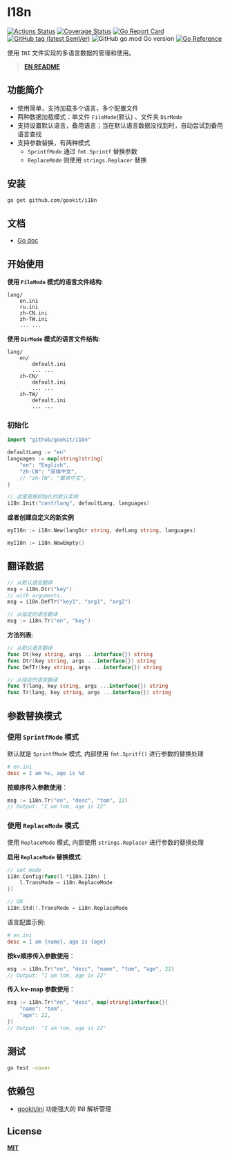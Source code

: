 # I18n

[![Actions Status](https://github.com/gookit/i18n/workflows/Unit-Tests/badge.svg)](https://github.com/gookit/i18n/actions)
[![Coverage Status](https://coveralls.io/repos/github/gookit/i18n/badge.svg?branch=master)](https://coveralls.io/github/gookit/i18n?branch=master)
[![Go Report Card](https://goreportcard.com/badge/github.com/gookit/i18n)](https://goreportcard.com/report/github.com/gookit/i18n)
[![GitHub tag (latest SemVer)](https://img.shields.io/github/tag/gookit/i18n)](https://github.com/gookit/i18n)
![GitHub go.mod Go version](https://img.shields.io/github/go-mod/go-version/gookit/i18n?style=flat-square)
[![Go Reference](https://pkg.go.dev/badge/github.com/gookit/i18n.svg)](https://pkg.go.dev/github.com/gookit/i18n)

使用 `INI` 文件实现的多语言数据的管理和使用。

> **[EN README](README.md)**

## 功能简介

- 使用简单，支持加载多个语言，多个配置文件
- 两种数据加载模式：单文件 `FileMode`(默认) 、文件夹 `DirMode`
- 支持设置默认语言，备用语言；当在默认语言数据没找到时，自动尝试到备用语言查找
- 支持参数替换，有两种模式
  - `SprintfMode` 通过 `fmt.Sprintf` 替换参数
  - `ReplaceMode` 则使用 `strings.Replacer` 替换

## 安装

```bash
go get github.com/gookit/i18n
```

## 文档

- [Go doc](https://pkg.go.dev/github.com/gookit/i18n)

## 开始使用

**使用 `FileMode` 模式的语言文件结构**:

```text
lang/
    en.ini
    ru.ini
    zh-CN.ini
    zh-TW.ini
    ... ...
```

**使用 `DirMode` 模式的语言文件结构**:

```text
lang/
    en/
        default.ini
        ... ...
    zh-CN/
        default.ini
        ... ...
    zh-TW/
        default.ini
        ... ...
```

### 初始化

```go
import "github/gookit/i18n"

defaultLang := "en"
languages := map[string]string{
    "en": "English",
    "zh-CN": "简体中文",
    // "zh-TW": "繁体中文",
}

// 这里直接初始化的默认实例
i18n.Init("conf/lang", defaultLang, languages)
```

**或者创建自定义的新实例**

```go
myI18n := i18n.New(langDir string, defLang string, languages)

myI18n := i18n.NewEmpty()
```

## 翻译数据

```go
// 从默认语言翻译
msg = i18n.Dtr("key")
// with arguments. 
msg = i18n.DefTr("key1", "arg1", "arg2")

// 从指定的语言翻译
msg := i18n.Tr("en", "key")
```

**方法列表**:

```go
// 从默认语言翻译
func Dt(key string, args ...interface{}) string
func Dtr(key string, args ...interface{}) string
func DefTr(key string, args ...interface{}) string

// 从指定的语言翻译
func T(lang, key string, args ...interface{}) string
func Tr(lang, key string, args ...interface{}) string
```

## 参数替换模式

### 使用 `SprintfMode` 模式

默认就是 `SprintfMode` 模式, 内部使用 `fmt.Spritf()` 进行参数的替换处理

```ini
# en.ini
desc = I am %s, age is %d
```

**按顺序传入参数使用**：

```go
msg := i18n.Tr("en", "desc", "tom", 22)
// Output: "I am tom, age is 22"
```

### 使用 `ReplaceMode` 模式

使用 `ReplaceMode` 模式, 内部使用 `strings.Replacer` 进行参数的替换处理

**启用 `ReplaceMode` 替换模式**:

```go
// set mode
i18n.Config(func(l *i18n.I18n) {
    l.TransMode = i18n.ReplaceMode
})

// OR
i18n.Std().TransMode = i18n.ReplaceMode
```

语言配置示例:

```ini
# en.ini
desc = I am {name}, age is {age}
```

**按kv顺序传入参数使用**：

```go
msg := i18n.Tr("en", "desc", "name", "tom", "age", 22)
// Output: "I am tom, age is 22"
```

**传入 kv-map 参数使用**：

```go
msg := i18n.Tr("en", "desc", map[string]interface{}{
    "name": "tom",
    "age": 22,
})
// Output: "I am tom, age is 22"
```

## 测试

```bash
go test -cover
```

## 依赖包

- [gookit/ini](https://github.com/gookit/ini) 功能强大的 INI 解析管理

## License

**[MIT](LICENSE)**
